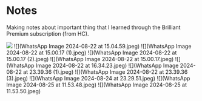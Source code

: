 # Notes
Making notes about important thing that I learned through the Brilliant Premium subscription (from HC).

![](WhatsApp-Image-2024-08-22-at-15.04.59-(1).jpeg)
![](WhatsApp Image 2024-08-22 at 15.04.59.jpeg)
![](WhatsApp Image 2024-08-22 at 15.00.17 (1).jpeg)
![](WhatsApp Image 2024-08-22 at 15.00.17 (2).jpeg)
![](WhatsApp Image 2024-08-22 at 15.00.17.jpeg)
![](WhatsApp Image 2024-08-22 at 16.34.23.jpeg)
![](WhatsApp Image 2024-08-22 at 23.39.36 (1).jpeg)
![](WhatsApp Image 2024-08-22 at 23.39.36 (3).jpeg)
![](WhatsApp Image 2024-08-24 at 23.29.51.jpeg)
![](WhatsApp Image 2024-08-25 at 11.53.48.jpeg)
![](WhatsApp Image 2024-08-25 at 11.53.50.jpeg)
